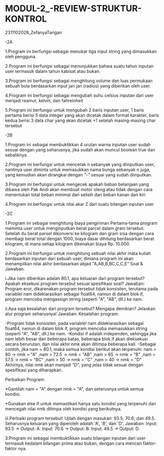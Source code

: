 # MODUL-2_-REVIEW-STRUKTUR-KONTROL
2311102028_ZefanyaTarigan

-2A

1.Program ini berfungsi sebagai menukar tiga input string yang dimasukkan oleh pengguna.

2.Program ini berfungsi sebagai menunjukkan bahwa suatu tahun inputan user termasuk dalam tahun kabisat atau bukan.

3.Program ini berfungsi sebagai menghitung volume dan luas permukaan sebuah bola berdasarkan input jari jari (radius) yang diberikan oleh user.

4.Program ini berfungsi sebagai mengubah suhu celsius inputan dari user menjadi reamur, kelvin, dan fahreinheit

5.Program ini berfungsi untuk mengubah 2 baris inputan user, 1 baris pertama berisi 5 data integer yang akan dicetak dalam format karakter, baris kedua berisi 3 data char yang akan dicetak +1 setelah masing-masing char tersebut

-2B

1.Program ini sebagai membuktikkan 4 urutan warna inputan user sudah sesuai dengan yang seharusnya, jika sudah akan muncul boolean true dan sebaliknya.

2.Program ini berfungsi untuk mencetak n sebanyak  yang diinputkan user, nantinya user diminta untuk memasukkan nama bunga sebanyak n juga, yang kemudian akan dirangkai dengan "-" sesuai yang sudah diinputkan.

3.Program ini berfungsi untuk mengecek apakah beban belanjaan yang dibawa oleh Pak Andi akan membuat motor oleng atau tidak dengan cara menentukan total beban minimal dan selisih dari beban kanan dan kiri

4.Program ini berfungsi untuk nilai akar 2 dari suatu bilangan inputan user

-2C

1.Program ini sebagai menghitung biaya pengiriman Pertama-tama program meminta user untuk menginputkan berat parcel dalam gram tersebut. Setelah itu berat parsel dikonversi ke kilogram dan gram sisa dengan cara membagi berat total dengan 1000, biaya dasar dihitung berdasarkan berat kilogram, di mana setiap kilogram dikenakan biaya Rp. 10.000.

2.Program ini berfungsi untuk menghitung sebuah nilai akhir mata kuliah berdasarkan inputan dari sebuah user, dimana program ini akan menampilkan nilai akhir berdasarkan abjad "A,AB,B,BC,C,C,E" Soal & Jawaban.

i.Jika nam diberikan adalah 80.1, apa keluaran dari program tersebut? Apakah eksekusi program tersebut sesuai spesifikasi soal? Jawaban: Program eror, dikarenakan program tersebut tidak konsisten, terutama pada variablel nam dideklarasikan sebagai float64, namun di dalam blok if, program mencoba mengassign string (seperti "A", "AB", dll.) ke nam.

ii.Apa saja kesalahan dari program tersebut? Mengapa demikian? Jelaskan alur program seharusnya! Jawaban:
Kesalahan program:

-Program tidak konsisten, pada variablel nam dideklarasikan sebagai float64, namun di dalam blok if, program mencoba memasukkan string (seperti "A", "AB", dll.) ke nam.
-Kondisi if adalah independen, sehingga jika nam lebih besar dari beberapa batas, beberapa blok if akan dieksekusi secara berurutan, dan nilai akhir nmk akan ditimpa beberapa kali.
-Sebagai contoh, jika nam = 80.1, maka semua kondisi berikut akan terpenuhi: nam > 80 → nmk = "A" ,nam > 72.5 → nmk = "AB" ,nam > 65 → nmk = "B" ,nam > 57.5 → nmk = "BC" ,nam > 50 → nmk = "C" ,nam > 40 → nmk = "D" Akhirnya, nilai nmk akan menjadi "D", yang jelas tidak sesuai dengan spesifikasi yang diharapkan.

Perbaikan Program:

*Gantilah nam = "A" dengan nmk = "A", dan seterusnya untuk semua kondisi.

*Gunakan else if untuk memastikan hanya satu kondisi yang terpenuhi dan mencegah nilai nmk ditimpa oleh kondisi yang berikutnya.

iii.Perbaiki program tersebut! Ujilah dengan masukan: 93.5; 70.6; dan 49.5. Seharusnya keluaran yang diperoleh adalah 'A', 'B', dan 'D'. Jawaban: Input: 93.5 -> Output: A. Input: 70.6 -> Output: B. Input: 49.5 -> Output: D.

3.Program ini sebagai membuktikkan suatu bilangan inputan dari user termasuk kedalam bilangan prima atau bukan, dengan cara mencari faktor-faktor nya.
